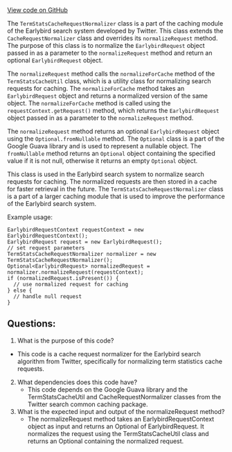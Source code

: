 [View code on GitHub](https://github.com/misbahsy/the-algorithm/src/java/com/twitter/search/earlybird_root/caching/TermStatsCacheRequestNormalizer.java)

The `TermStatsCacheRequestNormalizer` class is a part of the caching module of the Earlybird search system developed by Twitter. This class extends the `CacheRequestNormalizer` class and overrides its `normalizeRequest` method. The purpose of this class is to normalize the `EarlybirdRequest` object passed in as a parameter to the `normalizeRequest` method and return an optional `EarlybirdRequest` object.

The `normalizeRequest` method calls the `normalizeForCache` method of the `TermStatsCacheUtil` class, which is a utility class for normalizing search requests for caching. The `normalizeForCache` method takes an `EarlybirdRequest` object and returns a normalized version of the same object. The `normalizeForCache` method is called using the `requestContext.getRequest()` method, which returns the `EarlybirdRequest` object passed in as a parameter to the `normalizeRequest` method.

The `normalizeRequest` method returns an optional `EarlybirdRequest` object using the `Optional.fromNullable` method. The `Optional` class is a part of the Google Guava library and is used to represent a nullable object. The `fromNullable` method returns an `Optional` object containing the specified value if it is not null, otherwise it returns an empty `Optional` object.

This class is used in the Earlybird search system to normalize search requests for caching. The normalized requests are then stored in a cache for faster retrieval in the future. The `TermStatsCacheRequestNormalizer` class is a part of a larger caching module that is used to improve the performance of the Earlybird search system. 

Example usage:

```
EarlybirdRequestContext requestContext = new EarlybirdRequestContext();
EarlybirdRequest request = new EarlybirdRequest();
// set request parameters
TermStatsCacheRequestNormalizer normalizer = new TermStatsCacheRequestNormalizer();
Optional<EarlybirdRequest> normalizedRequest = normalizer.normalizeRequest(requestContext);
if (normalizedRequest.isPresent()) {
  // use normalized request for caching
} else {
  // handle null request
}
```
## Questions: 
 1. What is the purpose of this code?
   - This code is a cache request normalizer for the Earlybird search algorithm from Twitter, specifically for normalizing term statistics cache requests.
2. What dependencies does this code have?
   - This code depends on the Google Guava library and the TermStatsCacheUtil and CacheRequestNormalizer classes from the Twitter search common caching package.
3. What is the expected input and output of the normalizeRequest method?
   - The normalizeRequest method takes an EarlybirdRequestContext object as input and returns an Optional of EarlybirdRequest. It normalizes the request using the TermStatsCacheUtil class and returns an Optional containing the normalized request.